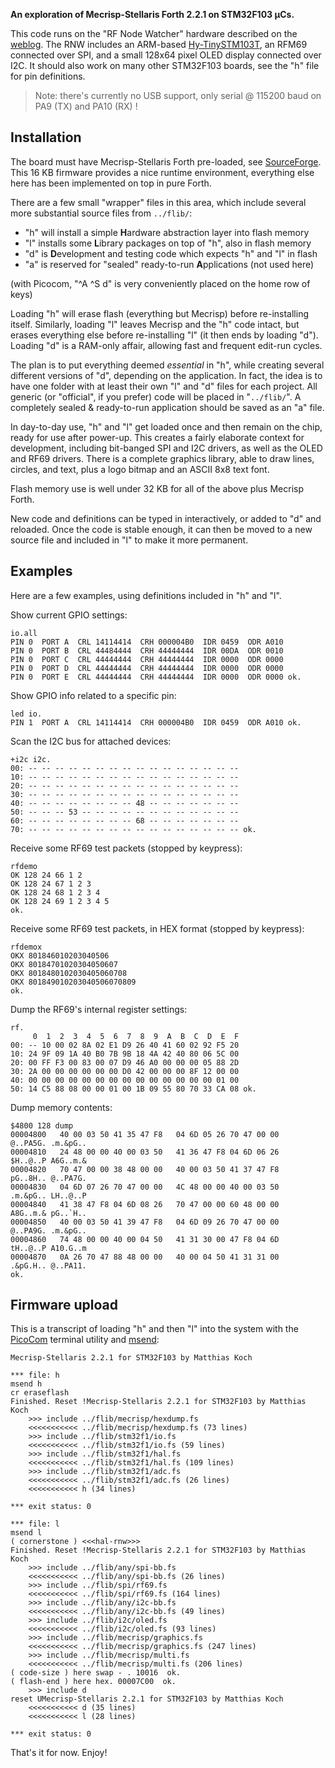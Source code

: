 **An exploration of Mecrisp-Stellaris Forth 2.2.1 on STM32F103 µCs.**

This code runs on the "RF Node Watcher" hardware described on the [weblog][R].
The RNW includes an ARM-based [Hy-TinySTM103T][H], an RFM69 connected over SPI,
and a small 128x64 pixel OLED display connected over I2C. It should also work
on many other STM32F103 boards, see the "h" file for pin definitions.

> Note: there's currently no USB support, only serial @ 115200 baud on PA9 (TX)
and PA10 (RX) !

## Installation

The board must have Mecrisp-Stellaris Forth pre-loaded, see [SourceForge][F].
This 16 KB firmware provides a nice runtime environment, everything else here
has been implemented on top in pure Forth.

There are a few small "wrapper" files in this area, which include several more
substantial source files from `../flib/`:

* "h" will install a simple **H**ardware abstraction layer into flash memory
* "l" installs some **L**ibrary packages on top of "h", also in flash memory
* "d" is **D**evelopment and testing code which expects "h" and "l" in flash
* "a" is reserved for "sealed" ready-to-run **A**pplications (not used here)

(with Picocom, "^A ^S d" is very conveniently placed on the home row of keys)

Loading "h" will erase flash (everything but Mecrisp) before re-installing
itself. Similarly, loading "l" leaves Mecrisp and the "h" code intact, but
erases everything else before re-installing "l" (it then ends by loading "d").
Loading "d" is a RAM-only affair, allowing fast and frequent edit-run cycles.

The plan is to put everything deemed _essential_ in "h", while creating several
different versions of "d", depending on the application. In fact, the idea is
to have one folder with at least their own "l" and "d" files for each project.
All generic (or "official", if you prefer) code will be placed in "`../flib/`".
A completely sealed & ready-to-run application should be saved as an "a" file.

In day-to-day use, "h" and "l" get loaded once and then remain on the chip,
ready for use after power-up. This creates a fairly elaborate context for
development, including bit-banged SPI and I2C drivers, as well as the OLED
and RF69 drivers. There is a complete graphics library, able to draw lines,
circles, and text, plus a logo bitmap and an ASCII 8x8 text font.

Flash memory use is well under 32 KB for all of the above plus Mecrisp Forth.

New code and definitions can be typed in interactively, or added to "d" and
reloaded. Once the code is stable enough, it can then be moved to a new source
file and included in "l" to make it more permanent.

## Examples

Here are a few examples, using definitions included in "h" and "l".

Show current GPIO settings:

    io.all 
    PIN 0  PORT A  CRL 14114414  CRH 000004B0  IDR 0459  ODR A010
    PIN 0  PORT B  CRL 44484444  CRH 44444444  IDR 00DA  ODR 0010
    PIN 0  PORT C  CRL 44444444  CRH 44444444  IDR 0000  ODR 0000
    PIN 0  PORT D  CRL 44444444  CRH 44444444  IDR 0000  ODR 0000
    PIN 0  PORT E  CRL 44444444  CRH 44444444  IDR 0000  ODR 0000 ok.

Show GPIO info related to a specific pin:

    led io. 
    PIN 1  PORT A  CRL 14114414  CRH 000004B0  IDR 0459  ODR A010 ok.

Scan the I2C bus for attached devices:

    +i2c i2c. 
    00: -- -- -- -- -- -- -- -- -- -- -- -- -- -- -- --
    10: -- -- -- -- -- -- -- -- -- -- -- -- -- -- -- --
    20: -- -- -- -- -- -- -- -- -- -- -- -- -- -- -- --
    30: -- -- -- -- -- -- -- -- -- -- -- -- -- -- -- --
    40: -- -- -- -- -- -- -- -- 48 -- -- -- -- -- -- --
    50: -- -- -- 53 -- -- -- -- -- -- -- -- -- -- -- --
    60: -- -- -- -- -- -- -- -- 68 -- -- -- -- -- -- --
    70: -- -- -- -- -- -- -- -- -- -- -- -- -- -- -- -- ok.

Receive some RF69 test packets (stopped by keypress):

    rfdemo 
    OK 128 24 66 1 2 
    OK 128 24 67 1 2 3 
    OK 128 24 68 1 2 3 4 
    OK 128 24 69 1 2 3 4 5 
    ok.

Receive some RF69 test packets, in HEX format (stopped by keypress):

    rfdemox 
    OKX 801846010203040506
    OKX 80184701020304050607
    OKX 8018480102030405060708
    OKX 801849010203040506070809
    ok.

Dump the RF69's internal register settings:

    rf. 
         0  1  2  3  4  5  6  7  8  9  A  B  C  D  E  F 
    00: -- 10 00 02 8A 02 E1 D9 26 40 41 60 02 92 F5 20
    10: 24 9F 09 1A 40 B0 7B 9B 18 4A 42 40 80 06 5C 00
    20: 00 FF F3 00 83 00 07 D9 46 A0 00 00 00 05 88 2D
    30: 2A 00 00 00 00 00 00 D0 42 00 00 00 8F 12 00 00
    40: 00 00 00 00 00 00 00 00 00 00 00 00 00 00 01 00
    50: 14 C5 88 08 00 00 01 00 1B 09 55 80 70 33 CA 08 ok.

Dump memory contents:

    $4800 128 dump 
    00004800   40 00 03 50 41 35 47 F8   04 6D 05 26 70 47 00 00   @..PA5G. .m.&pG..
    00004810   24 48 00 00 40 00 03 50   41 36 47 F8 04 6D 06 26   $H..@..P A6G..m.&
    00004820   70 47 00 00 38 48 00 00   40 00 03 50 41 37 47 F8   pG..8H.. @..PA7G.
    00004830   04 6D 07 26 70 47 00 00   4C 48 00 00 40 00 03 50   .m.&pG.. LH..@..P
    00004840   41 38 47 F8 04 6D 08 26   70 47 00 00 60 48 00 00   A8G..m.& pG..`H..
    00004850   40 00 03 50 41 39 47 F8   04 6D 09 26 70 47 00 00   @..PA9G. .m.&pG..
    00004860   74 48 00 00 40 00 04 50   41 31 30 00 47 F8 04 6D   tH..@..P A10.G..m
    00004870   0A 26 70 47 88 48 00 00   40 00 04 50 41 31 31 00   .&pG.H.. @..PA11.
    ok.

## Firmware upload

This is a transcript of loading "h" and then "l" into the system with the
[PicoCom][P] terminal utility and [msend][M]:

    Mecrisp-Stellaris 2.2.1 for STM32F103 by Matthias Koch

    *** file: h
    msend h 
    cr eraseflash 
    Finished. Reset !Mecrisp-Stellaris 2.2.1 for STM32F103 by Matthias Koch
        >>> include ../flib/mecrisp/hexdump.fs
        <<<<<<<<<<< ../flib/mecrisp/hexdump.fs (73 lines)
        >>> include ../flib/stm32f1/io.fs
        <<<<<<<<<<< ../flib/stm32f1/io.fs (59 lines)
        >>> include ../flib/stm32f1/hal.fs
        <<<<<<<<<<< ../flib/stm32f1/hal.fs (109 lines)
        >>> include ../flib/stm32f1/adc.fs
        <<<<<<<<<<< ../flib/stm32f1/adc.fs (26 lines)
        <<<<<<<<<<< h (34 lines)

    *** exit status: 0

    *** file: l
    msend l 
    ( cornerstone ) <<<hal-rnw>>> 
    Finished. Reset !Mecrisp-Stellaris 2.2.1 for STM32F103 by Matthias Koch
        >>> include ../flib/any/spi-bb.fs
        <<<<<<<<<<< ../flib/any/spi-bb.fs (26 lines)
        >>> include ../flib/spi/rf69.fs
        <<<<<<<<<<< ../flib/spi/rf69.fs (164 lines)
        >>> include ../flib/any/i2c-bb.fs
        <<<<<<<<<<< ../flib/any/i2c-bb.fs (49 lines)
        >>> include ../flib/i2c/oled.fs
        <<<<<<<<<<< ../flib/i2c/oled.fs (93 lines)
        >>> include ../flib/mecrisp/graphics.fs
        <<<<<<<<<<< ../flib/mecrisp/graphics.fs (247 lines)
        >>> include ../flib/mecrisp/multi.fs
        <<<<<<<<<<< ../flib/mecrisp/multi.fs (206 lines)
    ( code-size ) here swap - . 10016  ok.
    ( flash-end ) here hex. 00007C00  ok.
        >>> include d
    reset UMecrisp-Stellaris 2.2.1 for STM32F103 by Matthias Koch
        <<<<<<<<<<< d (35 lines)
        <<<<<<<<<<< l (28 lines)

    *** exit status: 0

That's it for now. Enjoy!

  [R]: http://jeelabs.org/book/1545f/
  [H]: http://www.hotmcu.com/stm32f103tb-arm-cortex-m3-development-board-p-222.html
  [F]: http://mecrisp.sourceforge.net/
  [M]: https://github.com/jeelabs/embello/tree/master/tools/msend
  [P]: https://github.com/npat-efault/picocom
